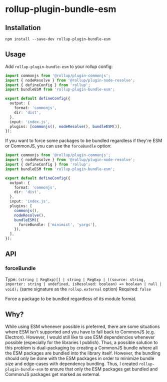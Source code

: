 # rollup-plugin-bundle-esm

## Installation

```shell
npm install --save-dev rollup-plugin-bundle-esm
```

## Usage

Add `rollup-plugin-bundle-esm` to your rollup config:

```typescript
import commonjs from '@rollup/plugin-commonjs';
import { nodeResolve } from '@rollup/plugin-node-resolve';
import { defineConfig } from 'rollup';
import bundleESM from 'rollup-plugin-bundle-esm';

export default defineConfig({
  output: {
    format: 'commonjs',
    dir: 'dist',
  },
  input: 'index.js',
  plugins: [commonjs(), nodeResolve(), bundleESM()],
});
```

If you want to force some packages to be bundled regardless if they're ESM or CommonJS, you can use the `forceBundle` option:

```typescript
import commonjs from '@rollup/plugin-commonjs';
import { nodeResolve } from '@rollup/plugin-node-resolve';
import { defineConfig } from 'rollup';
import bundleESM from 'rollup-plugin-bundle-esm';

export default defineConfig({
  output: {
    format: 'commonjs',
    dir: 'dist',
  },
  input: 'index.js',
  plugins: [
    commonjs(),
    nodeResolve(),
    bundleESM({
      forceBundle: ['minimist', 'yargs'],
    }),
  ],
});
```

## API

### forceBundle

Type: `(string | RegExp)[] | string | RegExp | ((source: string, importer: string | undefined, isResolved: boolean) => boolean | null | void);` (same signature as the `rollup.external` option)
Required: `false`

Force a package to be bundled regardless of its module format.

## Why?

While using ESM whenever possible is preferred, there are some situations where ESM isn't supported and you have to fall back to CommonJS (e.g. Electron). However, I would still like to use ESM dependencies whenever possible (especially for the libraries I publish). Thus, a possible solution to this problem is dual-packaging by creating a CommonJS bundle where all the ESM packages are bundled into the library itself. However, the bundling should only be done with the ESM packages in order to minimize bundle size and edge-cases with dependency bundling. Thus, I created `rollup-plugin-bundle-esm` to ensure that only the ESM packages get bundled and CommonJS packages get marked as external.
